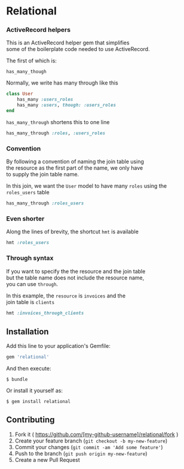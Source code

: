 # Relational

### ActiveRecord helpers

This is an ActiveRecord helper gem that simplifies  
some of the boilerplate code needed to use ActiveRecord.

The first of which is:

`has_many_though`

Normally, we write has many through like this

```ruby
class User
    has_many :users_roles
    has_many :users, though: :users_roles
end
```

`has_many_through` shortens this to one line


```ruby
has_many_through :roles, :users_roles
```

### Convention

By following a convention of naming the join table using  
the resource as the first part of the name, we only have  
to supply the join table name.

In this join, we want the `User` model to have many `roles`
using the `roles_users` table

```ruby
has_many_through :roles_users
```

### Even shorter

Along the lines of brevity, the shortcut `hmt` is available

```ruby
hmt :roles_users
```

### Through syntax

If you want to specify the the resource and the join table  
but the table name does not include the resource name,  
you can use `through`.

In this example, the `resource` is `invoices` and the  
join table is `clients`

```ruby
hmt :invoices_through_clients
```

## Installation

Add this line to your application's Gemfile:

```ruby
gem 'relational'
```

And then execute:

    $ bundle

Or install it yourself as:

    $ gem install relational

## Contributing

1. Fork it ( https://github.com/[my-github-username]/relational/fork )
2. Create your feature branch (`git checkout -b my-new-feature`)
3. Commit your changes (`git commit -am 'Add some feature'`)
4. Push to the branch (`git push origin my-new-feature`)
5. Create a new Pull Request
